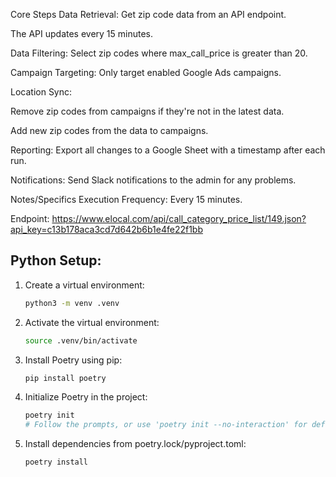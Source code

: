 Core Steps
Data Retrieval: Get zip code data from an API endpoint.

The API updates every 15 minutes.

Data Filtering: Select zip codes where max_call_price is greater than 20.

Campaign Targeting: Only target enabled Google Ads campaigns.

Location Sync:

Remove zip codes from campaigns if they're not in the latest data.

Add new zip codes from the data to campaigns.

Reporting: Export all changes to a Google Sheet with a timestamp after each run.

Notifications: Send Slack notifications to the admin for any problems.

Notes/Specifics
Execution Frequency: Every 15 minutes.

Endpoint:
https://www.elocal.com/api/call_category_price_list/149.json?api_key=c13b178aca3cd7d642b6b1e4fe22f1bb

## Python Setup:

1. Create a virtual environment:
   ```sh
   python3 -m venv .venv
   ```
2. Activate the virtual environment:
   ```sh
   source .venv/bin/activate
   ```
3. Install Poetry using pip:
   ```sh
   pip install poetry
   ```
4. Initialize Poetry in the project:
   ```sh
   poetry init
   # Follow the prompts, or use 'poetry init --no-interaction' for defaults
   ```
5. Install dependencies from poetry.lock/pyproject.toml:
   ```sh
   poetry install
   ```
